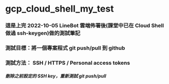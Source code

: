 # gcp_cloud_shell_my_test

### 這是上完 2022-10-05 LineBot 雲端佈署後(課堂中已在 Cloud Shell 做過 ssh-keygen)做的測試筆記

### 測試目標：將一個專案程式 git push/pull 到 github

### 測試方法： SSH / HTTPS / Personal access tokens

##### 刪除之前設定的 SSH key，重新測試 git push/pull
